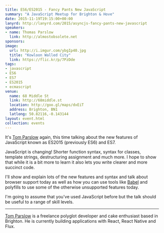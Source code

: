 ```yaml
---
title: ES6/ES2015 - Fancy Pants New JavaScript
summary: "A JavaScript Meetup for Brighton & Hove"
date: 2015-11-19T19:15:00+00:00
lanyrd: http://lanyrd.com/2015/asyncjs-fancy-pants-new-javascript
speakers:
- name: Thomas Parslow
  link: http://almostobsolete.net
sponsors:
image:
  url: http://i.imgur.com/ybgIp40.jpg
  title: "Kowloon Walled City"
  link: https://flic.kr/p/7PzDde
tags:
- javascript
- ES6
- ES7
- ES2015
- ecmascript
venue:
  name: 68 Middle St
  link: http://68middle.st
  location: http://goo.gl/maps/dxEiT
  address: Brighton, BN1
  latlong: 50.82116,-0.143144
layout: event.html
collection: events
---
```


It's [Tom Parslow][tom] again, this time talking about the new features of JavaScript known as ES2015 (previously ES6) and ES7.

JavaScript is changing! Shorter function syntax, syntax for classes,
template strings, destructuring assignment and much more. I hope to show that while it is
a bit more to learn it also lets you write clearer and more succinct
code.

I'll show and explain lots of the new features and syntax and talk
about browser support today as well as how you can use tools like
[Babel][babel] and polyfills to use some of the otherwise unsupported
features today.

I'm going to assume that you've used JavaScript before but the talk should be useful to a range of skill levels.

***

[Tom Parslow][tom] is a freelance polyglot developer and cake enthusiast based in Brighton. He is currently building applications with React, React Native and Flux.

[tom]: http://almostobsolete.net
[babel]: https://babeljs.io/
